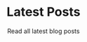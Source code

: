 ---
title: "Latest Posts"
subtitle: "Read all latest blog posts"
# meta description
description: "Read all latest blog posts"
draft: false
---